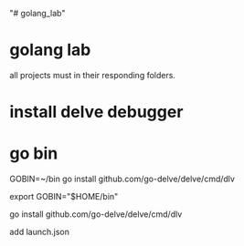 "# golang_lab" 
# golang lab
all projects must in their responding folders.

# install delve debugger
# go bin

GOBIN=~/bin go install github.com/go-delve/delve/cmd/dlv

export GOBIN="$HOME/bin"

go install github.com/go-delve/delve/cmd/dlv

add launch.json